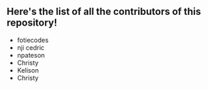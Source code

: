 ## Here's the list of all the contributors of  this repository!

- fotiecodes
- nji cedric
- npateson
- Christy
- Kelison
- Christy

